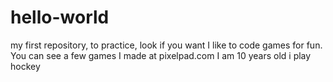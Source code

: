 # hello-world
my first repository, to practice, look if you want
I like to code games for fun.
You can see a few games I made at pixelpad.com
I am 10 years old
i play hockey
